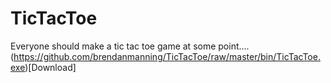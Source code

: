 # TicTacToe
Everyone should make a tic tac toe game at some point....
(https://github.com/brendanmanning/TicTacToe/raw/master/bin/TicTacToe.exe)[Download]
